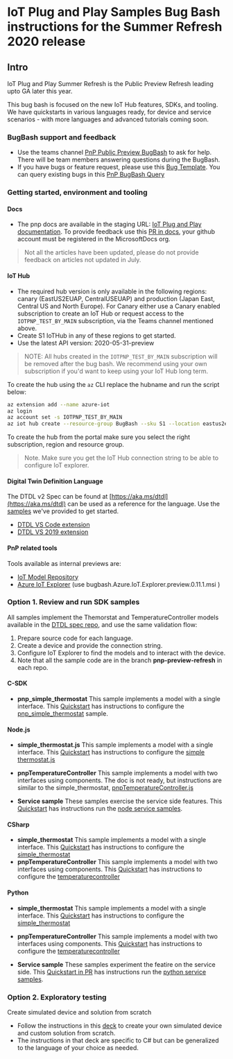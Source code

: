 <!-- markdownlint-disable MD033 -->
# IoT Plug and Play Samples Bug Bash instructions for the Summer Refresh 2020 release

## Intro

IoT Plug and Play Summer Refresh is the Public Preview Refresh leading upto GA later this year.

This bug bash is focused on the new IoT Hub features, SDKs, and tooling. We have quickstarts in various languages ready, for device and service scenarios - with more languages and advanced tutorials coming soon.

### BugBash support and feedback

- Use the teams channel [PnP Public Preview BugBash](https://teams.microsoft.com/l/channel/19%3a0b9d0f166a3d41c69ce90fcca7631962%40thread.skype/PnP%2520Public%2520Preview?groupId=dcc1ac84-f476-4c96-8034-b2d77e54c8bf&tenantId=72f988bf-86f1-41af-91ab-2d7cd011db47) to ask for help. There will be team members answering questions during the BugBash.
- If you have bugs or feature request, please use this [Bug Template](https://msazure.visualstudio.com/One/_workitems/create/Bug?templateId=221e542f-3428-49ba-951b-5ba1dce3f9a9&ownerId=1e65a829-00c0-4dc9-8088-d41678a0d033). You can query existing bugs in this [PnP BugBash Query](https://msazure.visualstudio.com/One/_queries/query-edit/07523176-81f2-4eb3-a795-8a483cd30310/)

### Getting started, environment and tooling

#### Docs

- The pnp docs are available in the staging URL: [IoT Plug and Play documentation](https://review.docs.microsoft.com/azure/iot-pnp/?branch=pr-en-us-121912). To provide feedback use this [PR in docs](https://github.com/MicrosoftDocs/azure-docs-pr/pull/121912), your github account must be registered in the MicrosoftDocs org.

> Not all the articles have been updated, please do not provide feedback on articles not updated in July.

#### IoT Hub

- The required hub version is only available in the following regions: canary (EastUS2EUAP, CentralUSEUAP) and production (Japan East, Central US and North Europe). For Canary either use a Canary enabled subscription to create an IoT Hub or request access to the `IOTPNP_TEST_BY_MAIN` subscription, via the Teams channel mentioned above.
- Create S1 IoTHub in any of these regions to get started.
- Use the latest API version: 2020-05-31-preview

>NOTE: All hubs created in the `IOTPNP_TEST_BY_MAIN` subscription will be removed after the bug bash. We recommend using your own subscription if you'd want to keep using your IoT Hub long term.

To create the hub using the `az` CLI replace the hubname and run the script below:

```bash
az extension add --name azure-iot
az login
az account set -s IOTPNP_TEST_BY_MAIN
az iot hub create --resource-group BugBash --sku S1 --location eastus2euap --partition-count 4 --name <alias-hub-name>
```

To create the hub from the portal make sure you select the right subscription, region and resource group.

> Note. Make sure you get the IoT Hub connection string to be able to configure IoT explorer.

#### Digital Twin Definition Language

The DTDL v2 Spec can be found at [https://aka.ms/dtdl](https://aka.ms/dtdl) can be used as a reference for the language. Use the [samples](https://github.com/Azure/opendigitaltwins-dtdl/tree/master/DTDL/v2/samples) we've provided to get started.

- [DTDL VS Code extension](https://marketplace.visualstudio.com/items?itemName=vsciot-vscode.vscode-dtdl)
- [DTDL VS 2019 extension](https://github.com/rido-min/pnp-summer-bugbash/releases/tag/1)

#### PnP related tools

Tools available as internal previews are:

- [IoT Model Repository](https://canary.iotmodels.trafficmanager.net/)
- [Azure IoT Explorer](https://github.com/YingXue/azure-iot-explorer/releases/tag/PnpSummerRefresh-0709) (use bugbash.Azure.IoT.Explorer.preview.0.11.1.msi
)

### Option 1. Review and run SDK samples

All samples implement the Themorstat and TemperatureController models available in the [DTDL spec repo](https://github.com/Azure/opendigitaltwins-dtdl/tree/master/DTDL/v2/samples), and use the same validation flow:

1. Prepare source code for each language.
2. Create a device and provide the connection string.
3. Configure IoT Explorer to find the models and to interact with the device.
4. Note that all the sample code are in the branch **pnp-preview-refresh** in each repo.

#### C-SDK

- **pnp_simple_thermostat** This sample implements a model with a single interface. This [Quickstart](https://review.docs.microsoft.com/en-us/azure/iot-pnp/quickstart-connect-device-c?branch=pr-en-us-121912) has instructions to configure the [pnp_simple_thermostat](https://github.com/Azure/azure-iot-sdk-c/tree/master/iothub_client/samples/pnp/pnp_simple_thermostat) sample.

#### Node.js

- **simple_thermostat.js** This sample implements a model with a single interface. This [Quickstart](https://review.docs.microsoft.com/en-us/azure/iot-pnp/quickstart-connect-device-node?branch=pr-en-us-121912) has instructions to configure the [simple thermostat.js](https://github.com/Azure/azure-iot-sdk-node/blob/master/device/samples/pnp/simple_thermostat.js)
- **pnpTemperatureController** This sample implements a model with two interfaces using components. The doc is not ready, but instructions are similar to the simple_thermostat, [pnpTemperatureController.js](https://github.com/Azure/azure-iot-sdk-node/blob/master/device/samples/pnp/pnpTemperatureController.js)

- **Service sample** These samples exercise the service side features. This [Quickstart](https://review.docs.microsoft.com/en-us/azure/iot-pnp/quickstart-service-node?branch=pr-en-us-121912) has instructions run the [node service samples](https://github.com/Azure/azure-iot-sdk-node/tree/public-preview-pnp/digitaltwins/samples/service/javascript). 

#### CSharp

- **simple_thermostat** This sample implements a model with a single interface. This [Quickstart](https://review.docs.microsoft.com/en-us/azure/iot-pnp/quickstart-connect-device-csharp?branch=pr-en-us-121912) has instructions to configure the [simple_thermostat](https://github.com/Azure/azure-iot-sdk-csharp/tree/master/iothub/device/samples/PnpDeviceSamples/Thermostat)
- **pnpTemperatureController** This sample implements a model with two interfaces using components. This [Quickstart](https://review.docs.microsoft.com/en-us/azure/iot-pnp/tutorial-multiple-components-csharp?branch=pr-en-us-121912) has instructions to configure the [temperaturecontroller](https://github.com/Azure/azure-iot-sdk-csharp/tree/master/iothub/device/samples/PnpDeviceSamples/TemperatureController)

#### Python

- **simple_thermostat** This sample implements a model with a single interface. This [Quickstart](https://review.docs.microsoft.com/en-us/azure/iot-pnp/quickstart-connect-device-python?branch=pr-en-us-121912) has instructions to configure the [simple_thermostat](https://github.com/Azure/azure-iot-sdk-python/blob/master/azure-iot-device/samples/pnp/pnp_thermostat.py)
- **pnpTemperatureController** This sample implements a model with two interfaces using components. This [Quickstart](https://review.docs.microsoft.com/en-us/azure/iot-pnp/tutorial-multiple-components-python?branch=pr-en-us-121912) has instructions to configure the [temperaturecontroller](https://github.com/Azure/azure-iot-sdk-python/blob/master/azure-iot-device/samples/pnp/pnp_temp_controller_with_thermostats.py)

- **Service sample** These samples experiment the featire on the service side. This [Quickstart in PR](https://github.com/MicrosoftDocs/azure-docs-pr/pull/121761) has instructions run the [python service samples](https://github.com/Azure/azure-iot-sdk-python/tree/digitaltwins-preview/azure-iot-hub/samples). 
  

### Option 2. Exploratory testing

Create simulated device and solution from scratch

- Follow the instructions in this [deck](https://microsoft.sharepoint.com/:p:/t/PnPCross-TeamCore/Ed9pGHB_AaxIgisKioEHSygB2mADMo2vPSQJZK0lKBnFKQ?e=VZ1ztQ) to create your own simulated device and custom solution from scratch.
- The instructions in that deck are specific to C# but can be generalized to the language of your choice as needed.

